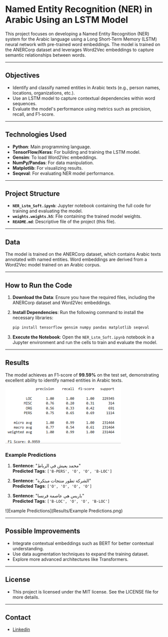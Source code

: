 
# Named Entity Recognition (NER) in Arabic Using an LSTM Model

This project focuses on developing a Named Entity Recognition (NER) system for the Arabic language using a Long Short-Term Memory (LSTM) neural network with pre-trained word embeddings. The model is trained on the ANERCorp dataset and leverages Word2Vec embeddings to capture semantic relationships between words.

---

## Objectives

- Identify and classify named entities in Arabic texts (e.g., person names, locations, organizations, etc.).
- Use an LSTM model to capture contextual dependencies within word sequences.
- Evaluate the model's performance using metrics such as precision, recall, and F1-score.

---

## Technologies Used

- **Python**: Main programming language.
- **TensorFlow/Keras**: For building and training the LSTM model.
- **Gensim**: To load Word2Vec embeddings.
- **NumPy/Pandas**: For data manipulation.
- **Matplotlib**: For visualizing results.
- **Seqeval**: For evaluating NER model performance.

---

## Project Structure

- **`NER_Lstm_Soft.ipynb`**: Jupyter notebook containing the full code for training and evaluating the model.
- **`weights.weights.h5`**: File containing the trained model weights.
- **`README.md`**: Descriptive file of the project (this file).

---

## Data

The model is trained on the ANERCorp dataset, which contains Arabic texts annotated with named entities. Word embeddings are derived from a Word2Vec model trained on an Arabic corpus.

---

## How to Run the Code

1. **Download the Data**:
   Ensure you have the required files, including the ANERCorp dataset and Word2Vec embeddings.

2. **Install Dependencies**:
   Run the following command to install the necessary libraries:

   ```bash
   pip install tensorflow gensim numpy pandas matplotlib seqeval
   ```

3. **Execute the Notebook**:
   Open the `NER_Lstm_Soft.ipynb` notebook in a Jupyter environment and run the cells to train and evaluate the model.

---

## Results

The model achieves an F1-score of **99.59%** on the test set, demonstrating excellent ability to identify named entities in Arabic texts.


![classification report](Results/Results.png)


### Example Predictions

1. **Sentence**: "محمد يعيش في الرباط"  
   **Predicted Tags**: `['B-PERS', 'O', 'O', 'B-LOC']`

2. **Sentence**: "الشركة تطور منتجات مبتكرة"  
   **Predicted Tags**: `['O', 'O', 'O', 'O']`

3. **Sentence**: "باريس هي عاصمة فرنسا"  
   **Predicted Tags**: `['B-LOC', 'O', 'O', 'B-LOC']`


![Example Predictions](Results/Example Predictions.png)

---

## Possible Improvements

- Integrate contextual embeddings such as BERT for better contextual understanding.
- Use data augmentation techniques to expand the training dataset.
- Explore more advanced architectures like Transformers.

--- 

## License

- This project is licensed under the MIT license. See the LICENSE file for more details.

----

## Contact 

- [Linkedin](https://www.linkedin.com/in/el-hassan-bensalih-01822924b/)
